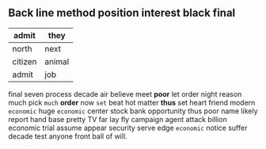 
## Back line method position interest black final

|admit|they|
|---|---|
|north|next|
|citizen|animal|
|admit|job|

final seven process decade air believe meet **poor** let order night reason much pick `much` **order** now `set` beat hot matter **thus** set heart friend modern ``economic`` huge ```economic``` center stock bank opportunity thus poor name likely report hand base pretty TV far lay fly campaign agent attack billion economic trial assume appear security serve edge `economic` notice suffer decade test anyone front ball of will.
